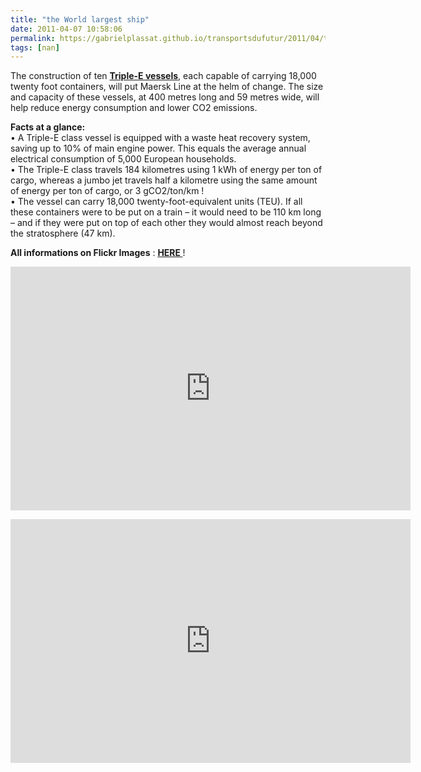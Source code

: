 ```yaml
---
title: "the World largest ship"
date: 2011-04-07 10:58:06
permalink: https://gabrielplassat.github.io/transportsdufutur/2011/04/the-world-largest-ship.html
tags: [nan]
---
```


<p>The construction of ten <a href="http://worldslargestship.com/" target="_self"><strong>Triple-E vessels</strong></a>, each capable of carrying  18,000 twenty foot containers, will put Maersk Line at the helm of  change. The size and capacity of these vessels, at 400 metres long and  59 metres wide, will help reduce energy consumption and lower CO2  emissions.</p> <p><strong>Facts at a glance:</strong><br /> • A Triple-E class vessel is equipped with a waste heat recovery system,  saving up to 10% of main engine power. This equals the average annual  electrical consumption of 5,000 European households.<br /> • The Triple-E class travels 184 kilometres using 1 kWh of energy per  ton of cargo, whereas a jumbo jet travels half a kilometre using the  same amount of energy per ton of cargo, or 3 gCO2/ton/km !<br /> • The vessel can carry 18,000 twenty-foot-equivalent units (TEU). If all  these containers were to be put on a train – it would need to be 110 km  long – and if they were put on top of each other they would almost  reach beyond the stratosphere (47 km).</p> <p><strong>All informations on Flickr Images</strong> : <a href="http://flic.kr/s/aHsjtDwiZB" target="_blank"><strong>HERE </strong></a>! </p>  <!--more-->   <p><iframe frameborder="0" height="390" src="http://www.youtube.com/embed/fxFs5LpDsQU" title="YouTube video player" width="640"></iframe></p> <p><iframe frameborder="0" height="390" src="http://www.youtube.com/embed/aoZTPjAkTek" title="YouTube video player" width="640"></iframe></p>
